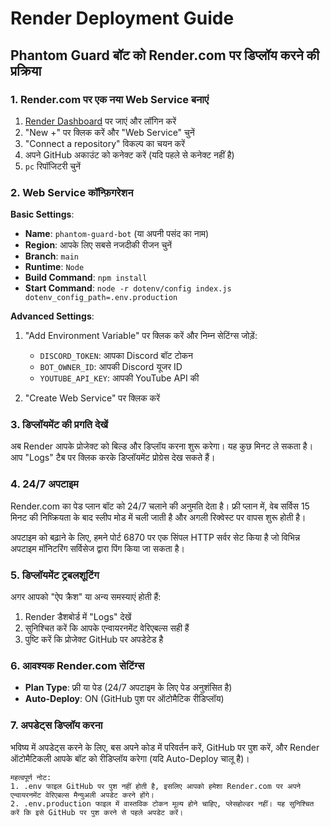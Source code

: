 # Render Deployment Guide

## Phantom Guard बॉट को Render.com पर डिप्लॉय करने की प्रक्रिया

### 1. Render.com पर एक नया Web Service बनाएं

1. [Render Dashboard](https://dashboard.render.com/) पर जाएं और लॉगिन करें
2. "New +" पर क्लिक करें और "Web Service" चुनें
3. "Connect a repository" विकल्प का चयन करें
4. अपने GitHub अकाउंट को कनेक्ट करें (यदि पहले से कनेक्ट नहीं है)
5. `pc` रिपॉजिटरी चुनें

### 2. Web Service कॉन्फ़िगरेशन

**Basic Settings**:
- **Name**: `phantom-guard-bot` (या अपनी पसंद का नाम)
- **Region**: आपके लिए सबसे नजदीकी रीजन चुनें
- **Branch**: `main`
- **Runtime**: `Node`
- **Build Command**: `npm install`
- **Start Command**: `node -r dotenv/config index.js dotenv_config_path=.env.production`

**Advanced Settings**:

1. "Add Environment Variable" पर क्लिक करें और निम्न सेटिंग्स जोड़ें:
   - `DISCORD_TOKEN`: आपका Discord बॉट टोकन 
   - `BOT_OWNER_ID`: आपकी Discord यूजर ID
   - `YOUTUBE_API_KEY`: आपकी YouTube API की

2. "Create Web Service" पर क्लिक करें

### 3. डिप्लॉयमेंट की प्रगति देखें

अब Render आपके प्रोजेक्ट को बिल्ड और डिप्लॉय करना शुरू करेगा। यह कुछ मिनट ले सकता है। आप "Logs" टैब पर क्लिक करके डिप्लॉयमेंट प्रोग्रेस देख सकते हैं।

### 4. 24/7 अपटाइम

Render.com का पेड प्लान बॉट को 24/7 चलाने की अनुमति देता है। फ्री प्लान में, वेब सर्विस 15 मिनट की निष्क्रियता के बाद स्लीप मोड में चली जाती है और अगली रिक्वेस्ट पर वापस शुरू होती है।

अपटाइम को बढ़ाने के लिए, हमने पोर्ट 6870 पर एक सिंपल HTTP सर्वर सेट किया है जो विभिन्न अपटाइम मॉनिटरिंग सर्विसेज द्वारा पिंग किया जा सकता है।

### 5. डिप्लॉयमेंट ट्रबलशूटिंग

अगर आपको "ऐप क्रैश" या अन्य समस्याएं होती हैं:

1. Render डैशबोर्ड में "Logs" देखें
2. सुनिश्चित करें कि आपके एन्वायरनमेंट वेरिएबल्स सही हैं
3. पुष्टि करें कि प्रोजेक्ट GitHub पर अपडेटेड है

### 6. आवश्यक Render.com सेटिंग्स

- **Plan Type**: फ्री या पेड (24/7 अपटाइम के लिए पेड अनुशंसित है)
- **Auto-Deploy**: ON (GitHub पुश पर ऑटोमैटिक रीडिप्लॉय)

### 7. अपडेट्स डिप्लॉय करना

भविष्य में अपडेट्स करने के लिए, बस अपने कोड में परिवर्तन करें, GitHub पर पुश करें, और Render ऑटोमैटिकली आपके बॉट को रीडिप्लॉय करेगा (यदि Auto-Deploy चालू है)।

```
महत्वपूर्ण नोट: 
1. .env फाइल GitHub पर पुश नहीं होती है, इसलिए आपको हमेशा Render.com पर अपने एन्वायरनमेंट वेरिएबल्स मैन्युअली अपडेट करने होंगे।
2. .env.production फाइल में वास्तविक टोकन मूल्य होने चाहिए, प्लेसहोल्डर नहीं। यह सुनिश्चित करें कि इसे GitHub पर पुश करने से पहले अपडेट करें।
```